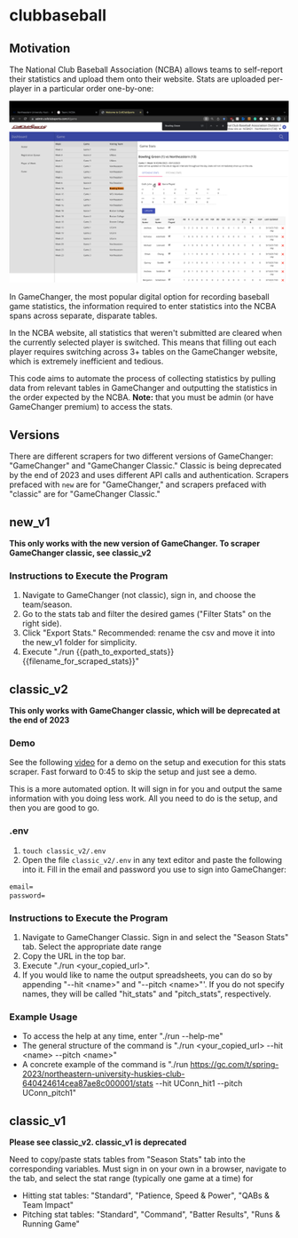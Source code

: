 # clubbaseball

## Motivation
The National Club Baseball Association (NCBA) allows teams to self-report their statistics and upload them onto their website. Stats are uploaded per-player in a particular order one-by-one:

![NCBA Hitting Stats](media/entering%20stats/NCBA/NCBA%20hitting.png)

In GameChanger, the most popular digital option for recording baseball game statistics, the information required to enter statistics into the NCBA spans across separate, disparate tables. 

In the NCBA website, all statistics that weren't submitted are cleared when the currently selected player is switched. This means that filling out each player requires switching across 3+ tables on the GameChanger website, which is extremely inefficient and tedious.

This code aims to automate the process of collecting statistics by pulling data from relevant tables in GameChanger and outputting the statistics in the order expected by the NCBA. **Note:** that you must be admin (or have GameChanger premium) to access the stats.

## Versions
There are different scrapers for two different versions of GameChanger: "GameChanger" and "GameChanger Classic." Classic is being deprecated by the end of 2023 and uses different API calls and authentication. Scrapers prefaced with `new` are for "GameChanger," and scrapers prefaced with "classic" are for "GameChanger Classic."

## new_v1

**This only works with the new version of GameChanger. To scraper GameChanger classic, see classic_v2**

### Instructions to Execute the Program
1. Navigate to GameChanger (not classic), sign in, and choose the team/season.
2. Go to the stats tab and filter the desired games ("Filter Stats" on the right side).
3. Click "Export Stats." Recommended: rename the csv and move it into the new_v1 folder for simplicity.
4. Execute "./run {{path_to_exported_stats}} {{filename_for_scraped_stats}}"


## classic_v2

**This only works with GameChanger classic, which will be deprecated at the end of 2023**

### Demo
See the following [video](https://youtu.be/wzqZL1Tiu7w) for a demo on the setup and execution for this stats scraper. Fast forward to 0:45 to skip the setup and just see a demo.

This is a more automated option. It will sign in for you and output the same information with you doing less work. All you need to do is the setup, and then you are good to go.

### .env
1. `touch classic_v2/.env`
2. Open the file `classic_v2/.env` in any text editor and paste the following into it. Fill in the email and password you use to sign into GameChanger:

```
email=
password=
```

### Instructions to Execute the Program
1. Navigate to GameChanger Classic. Sign in and select the "Season Stats" tab. Select the appropriate date range
2. Copy the URL in the top bar.
3. Execute "./run \<your_copied_url\>".
4. If you would like to name the output spreadsheets, you can do so by appending "--hit \<name\>" and "--pitch \<name\>"'. If you do not specify names, they will be called "hit_stats" and "pitch_stats", respectively.

### Example Usage
- To access the help at any time, enter "./run --help-me"
- The general structure of the command is "./run \<your_copied_url\> --hit \<name\> --pitch \<name\>"
- A concrete example of the command is "./run https://gc.com/t/spring-2023/northeastern-university-huskies-club-640424614cea87ae8c000001/stats --hit UConn_hit1 --pitch UConn_pitch1"


## classic_v1

**Please see classic_v2. classic_v1 is deprecated**

Need to copy/paste stats tables from "Season Stats" tab into the corresponding variables. Must sign in on your own in a browser, navigate to the tab, and select the stat range (typically one game at a time) for 
- Hitting stat tables: "Standard", "Patience, Speed & Power", "QABs & Team Impact"
- Pitching stat tables: "Standard", "Command", "Batter Results", "Runs & Running Game"
